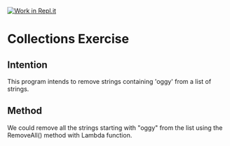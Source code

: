 [![Work in Repl.it](https://classroom.github.com/assets/work-in-replit-14baed9a392b3a25080506f3b7b6d57f295ec2978f6f33ec97e36a161684cbe9.svg)](https://classroom.github.com/online_ide?assignment_repo_id=2970113&assignment_repo_type=AssignmentRepo)
# Collections Exercise

## Intention

This program intends to remove strings containing 'oggy' from a list of strings.

## Method

We could remove all the strings starting with "oggy" from the list using the RemoveAll() method with Lambda function.
